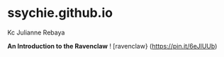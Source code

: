 # ssychie.github.io
Kc Julianne Rebaya

**An Introduction to the Ravenclaw**
! [ravenclaw} (https://pin.it/6eJlUUb)




